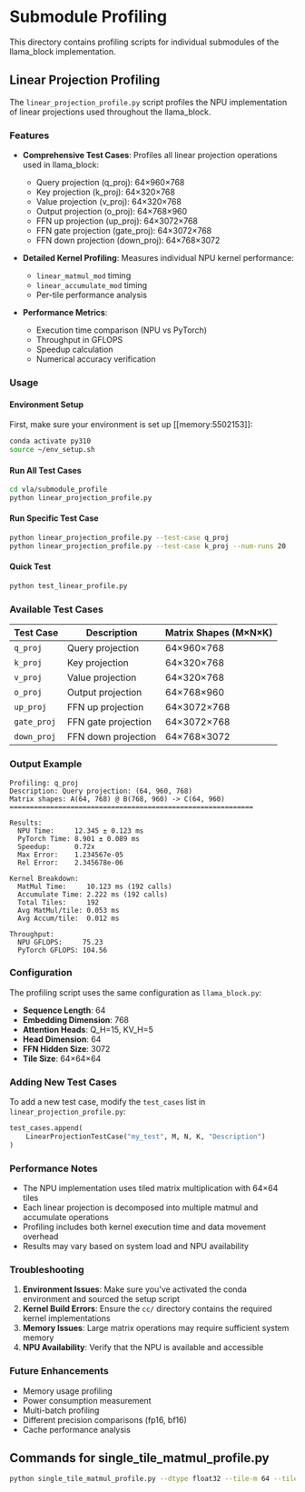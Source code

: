 # Submodule Profiling

This directory contains profiling scripts for individual submodules of the llama_block implementation.

## Linear Projection Profiling

The `linear_projection_profile.py` script profiles the NPU implementation of linear projections used throughout the llama_block.

### Features

- **Comprehensive Test Cases**: Profiles all linear projection operations used in llama_block:
  - Query projection (q_proj): 64×960×768
  - Key projection (k_proj): 64×320×768  
  - Value projection (v_proj): 64×320×768
  - Output projection (o_proj): 64×768×960
  - FFN up projection (up_proj): 64×3072×768
  - FFN gate projection (gate_proj): 64×3072×768
  - FFN down projection (down_proj): 64×768×3072

- **Detailed Kernel Profiling**: Measures individual NPU kernel performance:
  - `linear_matmul_mod` timing
  - `linear_accumulate_mod` timing
  - Per-tile performance analysis

- **Performance Metrics**:
  - Execution time comparison (NPU vs PyTorch)
  - Throughput in GFLOPS
  - Speedup calculation
  - Numerical accuracy verification

### Usage

#### Environment Setup
First, make sure your environment is set up [[memory:5502153]]:
```bash
conda activate py310
source ~/env_setup.sh
```

#### Run All Test Cases
```bash
cd vla/submodule_profile
python linear_projection_profile.py
```

#### Run Specific Test Case
```bash
python linear_projection_profile.py --test-case q_proj
python linear_projection_profile.py --test-case k_proj --num-runs 20
```

#### Quick Test
```bash
python test_linear_profile.py
```

### Available Test Cases

| Test Case | Description | Matrix Shapes (M×N×K) |
|-----------|-------------|----------------------|
| `q_proj` | Query projection | 64×960×768 |
| `k_proj` | Key projection | 64×320×768 |
| `v_proj` | Value projection | 64×320×768 |
| `o_proj` | Output projection | 64×768×960 |
| `up_proj` | FFN up projection | 64×3072×768 |
| `gate_proj` | FFN gate projection | 64×3072×768 |
| `down_proj` | FFN down projection | 64×768×3072 |

### Output Example

```
Profiling: q_proj
Description: Query projection: (64, 960, 768)
Matrix shapes: A(64, 768) @ B(768, 960) -> C(64, 960)
============================================================

Results:
  NPU Time:     12.345 ± 0.123 ms
  PyTorch Time: 8.901 ± 0.089 ms
  Speedup:      0.72x
  Max Error:    1.234567e-05
  Rel Error:    2.345678e-06

Kernel Breakdown:
  MatMul Time:     10.123 ms (192 calls)
  Accumulate Time: 2.222 ms (192 calls)
  Total Tiles:     192
  Avg MatMul/tile: 0.053 ms
  Avg Accum/tile:  0.012 ms

Throughput:
  NPU GFLOPS:     75.23
  PyTorch GFLOPS: 104.56
```

### Configuration

The profiling script uses the same configuration as `llama_block.py`:

- **Sequence Length**: 64
- **Embedding Dimension**: 768
- **Attention Heads**: Q_H=15, KV_H=5
- **Head Dimension**: 64
- **FFN Hidden Size**: 3072
- **Tile Size**: 64×64×64

### Adding New Test Cases

To add a new test case, modify the `test_cases` list in `linear_projection_profile.py`:

```python
test_cases.append(
    LinearProjectionTestCase("my_test", M, N, K, "Description")
)
```

### Performance Notes

- The NPU implementation uses tiled matrix multiplication with 64×64 tiles
- Each linear projection is decomposed into multiple matmul and accumulate operations
- Profiling includes both kernel execution time and data movement overhead
- Results may vary based on system load and NPU availability

### Troubleshooting

1. **Environment Issues**: Make sure you've activated the conda environment and sourced the setup script
2. **Kernel Build Errors**: Ensure the `cc/` directory contains the required kernel implementations
3. **Memory Issues**: Large matrix operations may require sufficient system memory
4. **NPU Availability**: Verify that the NPU is available and accessible

### Future Enhancements

- Memory usage profiling
- Power consumption measurement
- Multi-batch profiling
- Different precision comparisons (fp16, bf16)
- Cache performance analysis


## Commands for single_tile_matmul_profile.py
```bash
python single_tile_matmul_profile.py --dtype float32 --tile-m 64 --tile-n 128 --tile-k 128
```
